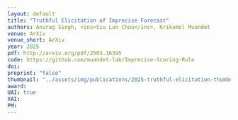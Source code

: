 ```yaml
---
layout: default
title: "Truthful Elicitation of Imprecise Forecast"
authors: Anurag Singh, <ins>Siu Lun Chau</ins>, Krikamol Muandet
venue: ArXiv
venue_short: ArXiv
year: 2025
pdf: http://arxiv.org/pdf/2503.16395
code: https://github.com/muandet-lab/Imprecise-Scoring-Rule
doi:
preprint: "false"
thumbnail: "../assets/img/publications/2025-truthful-elicitation-thumbnail.png" 
award: 
UAI: true
XAI: 
PM:
---
```

